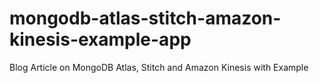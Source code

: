 # mongodb-atlas-stitch-amazon-kinesis-example-app
Blog Article on MongoDB Atlas, Stitch and Amazon Kinesis with Example
